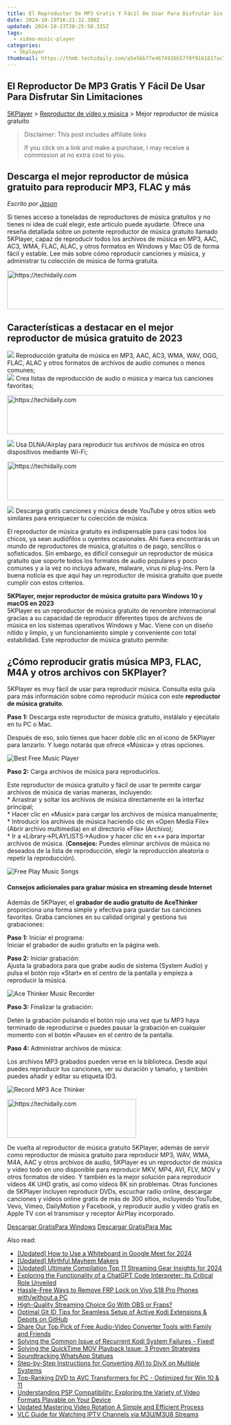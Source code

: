 ```yaml
---
title: El Reproductor De MP3 Gratis Y Fácil De Usar Para Disfrutar Sin Limitaciones
date: 2024-10-19T16:21:32.380Z
updated: 2024-10-23T20:25:50.335Z
tags:
  - video-music-player
categories:
  - 5kplayer
thumbnail: https://thmb.techidaily.com/a5e56b77e4674926b57f0f9161817ac7d31c24b7d1008a2fd7cf38de6f5c41cb.jpg
---
```


## El Reproductor De MP3 Gratis Y Fácil De Usar Para Disfrutar Sin Limitaciones

[5KPlayer](https://tools.techidaily.com/5kplayer/products/) \> [Reproductor de vídeo y música](https://tools.techidaily.com/5kplayer/video-music-player/) \> Mejor reproductor de música gratuito

>  Disclaimer: This post includes affiliate links
>
>  If you click on a link and make a purchase, I may receive a commission at no extra cost to you.
>

## Descarga el mejor reproductor de música gratuito para reproducir MP3, FLAC y más

 _Escrito por [Jason](https://www.quora.com/profile/Jason-Copper-1)_

Si tienes acceso a toneladas de reproductores de música gratuitos y no tienes ni idea de cuál elegir, este artículo puede ayudarte. Ofrece una reseña detallada sobre un potente reproductor de música gratuito llamado 5KPlayer, capaz de reproducir todos los archivos de música en MP3, AAC, AC3, WMA, FLAC, ALAC, y otros formatos en Windows y Mac OS de forma fácil y estable. Lee más sobre cómo reproducir canciones y música, y administrar tu colección de música de forma gratuita.

<!-- affiliate ads begin -->
<a href="https://appsumo.8odi.net/c/5597632/2043662/7443" target="_top" id="2043662">
  <img src="//a.impactradius-go.com/display-ad/7443-2043662" border="0" alt="https://techidaily.com" width="728" height="90"/>
</a>
<img height="0" width="0" src="https://appsumo.8odi.net/i/5597632/2043662/7443" style="position:absolute;visibility:hidden;" border="0" />
<!-- affiliate ads end -->

## Características a destacar en el mejor reproductor de música gratuito de 2023

![](https://www.5kplayer.com/video-music-player-es/img/check-mp-0224.png) Reproducción gratuita de música en MP3, AAC, AC3, WMA, WAV, OGG, FLAC, ALAC y otros formatos de archivos de audio comunes o menos comunes;  
![](https://www.5kplayer.com/video-music-player-es/img/check-mp-0224.png) Crea listas de reproducción de audio o música y marca tus canciones favoritas;  

<!-- affiliate ads begin -->
<a href="https://appsumo.8odi.net/c/5597632/2105866/7443" target="_top" id="2105866">
  <img src="//a.impactradius-go.com/display-ad/7443-2105866" border="0" alt="https://techidaily.com" width="728" height="90"/>
</a>
<img height="0" width="0" src="https://appsumo.8odi.net/i/5597632/2105866/7443" style="position:absolute;visibility:hidden;" border="0" />
<!-- affiliate ads end -->

![](https://www.5kplayer.com/video-music-player-es/img/check-mp-0224.png) Usa DLNA/Airplay para reproducir tus archivos de música en otros dispositivos mediante Wi-Fi;  

<!-- affiliate ads begin -->
<a href="https://ephamedtechinc.pxf.io/c/5597632/2126492/26400" target="_top" id="2126492">
  <img src="//a.impactradius-go.com/display-ad/26400-2126492" border="0" alt="https://techidaily.com" width="640" height="90"/>
</a>
<img height="0" width="0" src="https://ephamedtechinc.pxf.io/i/5597632/2126492/26400" style="position:absolute;visibility:hidden;" border="0" />
<!-- affiliate ads end -->

![](https://www.5kplayer.com/video-music-player-es/img/check-mp-0224.png) Descarga gratis canciones y música desde YouTube y otros sitios web similares para enriquecer tu colección de música.

El reproductor de música gratuito es indispensable para casi todos los chicos, ya sean audiófilos u oyentes ocasionales. Ahí fuera encontrarás un mundo de reproductores de música, gratuitos o de pago, sencillos o sofisticados. Sin embargo, es difícil conseguir un reproductor de música gratuito que soporte todos los formatos de audio populares y poco comunes y a la vez no incluya adware, malware, virus ni plug-ins. Pero la buena noticia es que aquí hay un reproductor de música gratuito que puede cumplir con estos criterios.

**5KPlayer, mejor reproductor de música gratuito para Windows 10 y macOS en 2023**  
 5KPlayer es un reproductor de música gratuito de renombre internacional gracias a su capacidad de reproducir diferentes tipos de archivos de música en los sistemas operativos Windows y Mac. Viene con un diseño nítido y limpio, y un funcionamiento simple y conveniente con total estabilidad. Este reproductor de música gratuito permite: 

## ¿Cómo reproducir gratis música MP3, FLAC, M4A y otros archivos con 5KPlayer?

5KPlayer es muy fácil de usar para reproducir música. Consulta esta guía para más información sobre cómo reproducir música con este **reproductor de música gratuito**.

**Paso 1:** Descarga este reproductor de música gratuito, instálalo y ejecútalo en tu PC o Mac. 

Después de eso, solo tienes que hacer doble clic en el icono de 5KPlayer para lanzarlo. Y luego notarás que ofrece «Música» y otras opciones.

![Best Free Music Player](https://www.5kplayer.com/video-music-player-es/../video-music-player/img/free-music-player.jpg) 

**Paso 2:** Carga archivos de música para reproducirlos.

Este reproductor de música gratuito y fácil de usar te permite cargar archivos de música de varias maneras, incluyendo:  
 \* Arrastrar y soltar los archivos de música directamente en la interfaz principal;  
 \* Hacer clic en «Music» para cargar los archivos de música manualmente;  
 \* Introducir los archivos de música haciendo clic en «Open Media File» (Abrir archivo multimedia) en el directorio «File» (Archivo);  
 \* Ir a «Library->PLAYLISTS->Audio» y hacer clic en «+» para importar archivos de música. (**Consejos:** Puedes eliminar archivos de música no deseados de la lista de reproducción, elegir la reproducción aleatoria o repetir la reproducción).

![Free Play Music Songs](https://www.5kplayer.com/video-music-player-es/../video-music-player/img/flac-music-player.jpg) 

#### **Consejos adicionales para grabar música en streaming desde Internet**

Además de 5KPlayer, el **grabador de audio gratuito de AceThinker** proporciona una forma simple y efectiva para guardar tus canciones favoritas. Graba canciones en su calidad original y gestiona tus grabaciones:

**Paso 1:** Iniciar el programa:  
 Iniciar el grabador de audio gratuito en la página web.

**Paso 2:** Iniciar grabación:  
 Ajusta la grabadora para que grabe audio de sistema (System Audio) y pulsa el botón rojo «Start» en el centro de la pantalla y empieza a reproducir la música.

![Ace Thinker Music Recorder](https://www.5kplayer.com/video-music-player-es/../video-music-player/img/ace-thinker-record-music.jpg) 

**Paso 3:** Finalizar la grabación:

Detén la grabación pulsando el botón rojo una vez que tu MP3 haya terminado de reproducirse o puedes pausar la grabación en cualquier momento con el botón «Pause» en el centro de la pantalla.

**Paso 4:** Administrar archivos de música: 

Los archivos MP3 grabados pueden verse en la biblioteca. Desde aquí puedes reproducir tus canciones, ver su duración y tamaño, y también puedes añadir y editar su etiqueta ID3.

![Record MP3 Ace Thinker](https://www.5kplayer.com/video-music-player-es/../video-music-player/img/record-mp3-songs-ace-thinker.jpg) 

<!-- affiliate ads begin -->
<a href="https://aligracehair.sjv.io/c/5597632/1885999/19272" target="_top" id="1885999">
  <img src="//a.impactradius-go.com/display-ad/19272-1885999" border="0" alt="https://techidaily.com" width="300" height="90"/>
</a>
<img height="0" width="0" src="https://aligracehair.sjv.io/i/5597632/1885999/19272" style="position:absolute;visibility:hidden;" border="0" />
<!-- affiliate ads end -->

De vuelta al reproductor de música gratuito 5KPlayer, además de servir como reproductor de música gratuito para reproducir MP3, WAV, WMA, M4A, AAC y otros archivos de audio, 5KPlayer es un reproductor de música y vídeo todo en uno disponible para reproducir MKV, MP4, AVI, FLV, MOV y otros formatos de vídeo. Y también es la mejor solución para reproducir vídeos 4K UHD gratis, así como vídeos 8K sin problemas. Otras funciones de 5KPlayer incluyen reproducir DVDs, escuchar radio online, descargar canciones y vídeos online gratis de más de 300 sitios, incluyendo YouTube, Vevo, Vimeo, DailyMotion y Facebook, y reproducir audio y vídeo gratis en Apple TV con el transmisor y receptor AirPlay incorporado.

[Descargar GratisPara Windows](https://tools.techidaily.com/5kplayer/products/) [Descargar GratisPara Mac](https://tools.techidaily.com/5kplayer/products/)

<ins class="adsbygoogle"
     style="display:block"
     data-ad-format="autorelaxed"
     data-ad-client="ca-pub-7571918770474297"
     data-ad-slot="1223367746"></ins>

<ins class="adsbygoogle"
     style="display:block"
     data-ad-client="ca-pub-7571918770474297"
     data-ad-slot="8358498916"
     data-ad-format="auto"
     data-full-width-responsive="true"></ins>

<span class="atpl-alsoreadstyle">Also read:</span>
<div><ul>
<li><a href="https://remote-screen-capture.techidaily.com/updated-how-to-use-a-whiteboard-in-google-meet-for-2024/"><u>[Updated] How to Use a Whiteboard in Google Meet for 2024</u></a></li>
<li><a href="https://extra-guidance.techidaily.com/updated-mirthful-mayhem-makers/"><u>[Updated] Mirthful Mayhem Makers</u></a></li>
<li><a href="https://screen-capture.techidaily.com/updated-ultimate-compilation-top-11-streaming-gear-insights-for-2024/"><u>[Updated] Ultimate Compilation Top 11 Streaming Gear Insights for 2024</u></a></li>
<li><a href="https://tech-hub.techidaily.com/exploring-the-functionality-of-a-chatgpt-code-interpreter-its-critical-role-unveiled/"><u>Exploring the Functionality of a ChatGPT Code Interpreter: Its Critical Role Unveiled</u></a></li>
<li><a href="https://bypass-frp.techidaily.com/hassle-free-ways-to-remove-frp-lock-on-vivo-s18-pro-phones-withwithout-a-pc-by-drfone-android/"><u>Hassle-Free Ways to Remove FRP Lock on Vivo S18 Pro Phones with/without a PC</u></a></li>
<li><a href="https://video-screen-grab.techidaily.com/high-quality-streaming-choice-go-with-obs-or-fraps/"><u>High-Quality Streaming Choice Go With OBS or Fraps?</u></a></li>
<li><a href="https://video-ai-editor.techidaily.com/optimal-git-id-tips-for-seamless-setup-of-active-kodi-extensions-and-depots-on-github/"><u>Optimal Git ID Tips for Seamless Setup of Active Kodi Extensions & Depots on GitHub</u></a></li>
<li><a href="https://video-ai-editor.techidaily.com/share-our-top-pick-of-free-audio-video-converter-tools-with-family-and-friends/"><u>Share Our Top Pick of Free Audio-Video Converter Tools with Family and Friends</u></a></li>
<li><a href="https://win-solutions.techidaily.com/1722992862869-solving-the-common-issue-of-recurrent-kodi-system-failures-fixed/"><u>Solving the Common Issue of Recurrent Kodi System Failures - Fixed!</u></a></li>
<li><a href="https://video-ai-editor.techidaily.com/solving-the-quicktime-mov-playback-issue-3-proven-strategies/"><u>Solving the QuickTime MOV Playback Issue: 3 Proven Strategies</u></a></li>
<li><a href="https://article-files.techidaily.com/soundtracking-whatsapp-statues/"><u>Soundtracking WhatsApp Statues</u></a></li>
<li><a href="https://video-ai-editor.techidaily.com/step-by-step-instructions-for-converting-avi-to-divx-on-multiple-systems/"><u>Step-by-Step Instructions for Converting AVI to DivX on Multiple Systems</u></a></li>
<li><a href="https://video-ai-editor.techidaily.com/top-ranking-dvd-to-avc-transformers-for-pc-optimized-for-win-10-and-11/"><u>Top-Ranking DVD to AVC Transformers for PC - Optimized for Win 10 & 11</u></a></li>
<li><a href="https://video-ai-editor.techidaily.com/understanding-psp-compatibility-exploring-the-variety-of-video-formats-playable-on-your-device/"><u>Understanding PSP Compatibility: Exploring the Variety of Video Formats Playable on Your Device</u></a></li>
<li><a href="https://smart-video-creator.techidaily.com/updated-mastering-video-rotation-a-simple-and-efficient-process/"><u>Updated Mastering Video Rotation A Simple and Efficient Process</u></a></li>
<li><a href="https://video-ai-editor.techidaily.com/vlc-guide-for-watching-iptv-channels-via-m3um3u8-streams/"><u>VLC Guide for Watching IPTV Channels via M3U/M3U8 Streams</u></a></li>
</ul></div>

